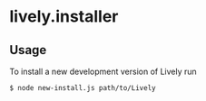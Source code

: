 # lively.installer

## Usage

To install a new development version of Lively run

```sh
$ node new-install.js path/to/Lively
```
